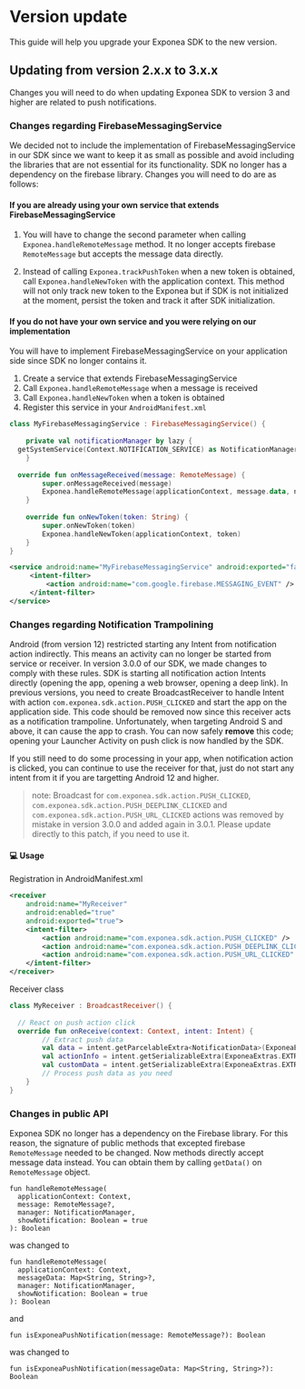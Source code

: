 

# Version update

This guide will help you upgrade your Exponea SDK to the new version.

## Updating from version 2.x.x to 3.x.x
 Changes you will need to do when updating Exponea SDK to version 3 and higher are related to push notifications.


### Changes regarding FirebaseMessagingService

 We decided not to include the implementation of FirebaseMessagingService in our SDK since we want to keep it as small as possible and avoid including the libraries that are not essential for its functionality. SDK no longer has a dependency on the firebase library. Changes you will need to do are as follows:

 #### If you are already using your own service that extends FirebaseMessagingService

1. You will have to change the second parameter when calling `Exponea.handleRemoteMessage` method. It no longer accepts firebase `RemoteMessage` but accepts the message data directly.

2. Instead of calling `Exponea.trackPushToken` when a new token is obtained, call `Exponea.handleNewToken` with the application context. This method will not only track new token to the Exponea but if SDK is not initialized at the moment, persist the token and track it after SDK initialization. 

#### If you do not have your own service and you were relying on our implementation
You will have to implement FirebaseMessagingService on your application side since SDK no longer contains it.
1. Create a service that extends FirebaseMessagingService
2. Call `Exponea.handleRemoteMessage` when a message is received
3. Call `Exponea.handleNewToken` when a token is obtained
4. Register this service in your `AndroidManifest.xml`

```kotlin 
class MyFirebaseMessagingService : FirebaseMessagingService() {  
  
    private val notificationManager by lazy {  
  getSystemService(Context.NOTIFICATION_SERVICE) as NotificationManager  
    }  
  
  override fun onMessageReceived(message: RemoteMessage) {  
        super.onMessageReceived(message)  
        Exponea.handleRemoteMessage(applicationContext, message.data, notificationManager)  
    }  
  
    override fun onNewToken(token: String) {  
        super.onNewToken(token)  
        Exponea.handleNewToken(applicationContext, token)  
    }  
}
```

``` xml
<service android:name="MyFirebaseMessagingService" android:exported="false">  
     <intent-filter> 
         <action android:name="com.google.firebase.MESSAGING_EVENT" />  
     </intent-filter>
</service>
```

### Changes regarding Notification Trampolining
Android (from version 12) restricted starting any Intent from notification action indirectly. This means an activity can no longer be started from service or receiver. In version 3.0.0 of our SDK, we made changes to comply with these rules. SDK is starting all notification action Intents directly (opening the app, opening a web browser, opening a deep link). In previous versions, you need to create BroadcastReceiver to handle Intent with action `com.exponea.sdk.action.PUSH_CLICKED` and start the app on the application side. This code should be removed now since this receiver acts as a notification trampoline. Unfortunately, when targeting Android S and above, it can cause the app to crash.  You can now safely **remove** this code; opening your Launcher Activity on push click is now handled by the SDK. 

If you still need to do some processing in your app, when notification action is clicked, you can continue to use the receiver for that, just do not start any intent from it if you are targetting Android 12 and higher.  

>note: Broadcast for `com.exponea.sdk.action.PUSH_CLICKED`, `com.exponea.sdk.action.PUSH_DEEPLINK_CLICKED` and `com.exponea.sdk.action.PUSH_URL_CLICKED` actions was removed by mistake in version 3.0.0 and added again in 3.0.1. Please update directly to this patch, if you need to use it.

#### 💻 Usage

Registration in AndroidManifest.xml 
``` xml
<receiver
    android:name="MyReceiver"
    android:enabled="true"
    android:exported="true">
    <intent-filter>
        <action android:name="com.exponea.sdk.action.PUSH_CLICKED" />
        <action android:name="com.exponea.sdk.action.PUSH_DEEPLINK_CLICKED" />  
        <action android:name="com.exponea.sdk.action.PUSH_URL_CLICKED" />
    </intent-filter>
</receiver>
```

Receiver class
``` kotlin
class MyReceiver : BroadcastReceiver() {  
  
  // React on push action click 
  override fun onReceive(context: Context, intent: Intent) {  
        // Extract push data  
        val data = intent.getParcelableExtra<NotificationData>(ExponeaExtras.EXTRA_DATA)  
        val actionInfo = intent.getSerializableExtra(ExponeaExtras.EXTRA_ACTION_INFO) as? NotificationAction  
        val customData = intent.getSerializableExtra(ExponeaExtras.EXTRA_CUSTOM_DATA) as Map<String, String>  
        // Process push data as you need  
    }  
}
```

### Changes in public API

Exponea SDK no longer has a dependency on the Firebase library. For this reason, the signature of public methods that excepted firebase `RemoteMessage` needed to be changed. Now methods directly accept message data instead. You can obtain them by calling `getData()` on `RemoteMessage` object.

```
fun handleRemoteMessage(
  applicationContext: Context,  
  message: RemoteMessage?, 
  manager: NotificationManager,  
  showNotification: Boolean = true  
): Boolean
```
 was changed to
```
fun handleRemoteMessage(  
  applicationContext: Context,  
  messageData: Map<String, String>?,  
  manager: NotificationManager,  
  showNotification: Boolean = true  
): Boolean
```

and 

`fun isExponeaPushNotification(message: RemoteMessage?): Boolean`

was changed to  

`fun isExponeaPushNotification(messageData: Map<String, String>?): Boolean`